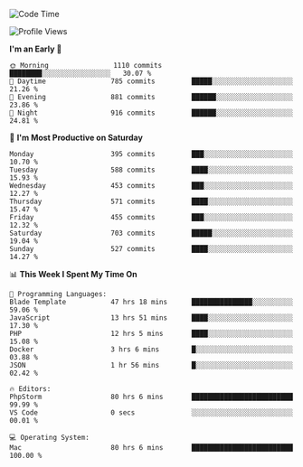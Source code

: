 <!--START_SECTION:waka-->
![Code Time](http://img.shields.io/badge/Code%20Time-2%2C459%20hrs%2036%20mins-blue)

![Profile Views](http://img.shields.io/badge/Profile%20Views-0-blue)

**I'm an Early 🐤** 

```text
🌞 Morning                1110 commits        ████████░░░░░░░░░░░░░░░░░   30.07 % 
🌆 Daytime                785 commits         █████░░░░░░░░░░░░░░░░░░░░   21.26 % 
🌃 Evening                881 commits         ██████░░░░░░░░░░░░░░░░░░░   23.86 % 
🌙 Night                  916 commits         ██████░░░░░░░░░░░░░░░░░░░   24.81 % 
```
📅 **I'm Most Productive on Saturday** 

```text
Monday                   395 commits         ███░░░░░░░░░░░░░░░░░░░░░░   10.70 % 
Tuesday                  588 commits         ████░░░░░░░░░░░░░░░░░░░░░   15.93 % 
Wednesday                453 commits         ███░░░░░░░░░░░░░░░░░░░░░░   12.27 % 
Thursday                 571 commits         ████░░░░░░░░░░░░░░░░░░░░░   15.47 % 
Friday                   455 commits         ███░░░░░░░░░░░░░░░░░░░░░░   12.32 % 
Saturday                 703 commits         █████░░░░░░░░░░░░░░░░░░░░   19.04 % 
Sunday                   527 commits         ████░░░░░░░░░░░░░░░░░░░░░   14.27 % 
```


📊 **This Week I Spent My Time On** 

```text
💬 Programming Languages: 
Blade Template           47 hrs 18 mins      ███████████████░░░░░░░░░░   59.06 % 
JavaScript               13 hrs 51 mins      ████░░░░░░░░░░░░░░░░░░░░░   17.30 % 
PHP                      12 hrs 5 mins       ████░░░░░░░░░░░░░░░░░░░░░   15.08 % 
Docker                   3 hrs 6 mins        █░░░░░░░░░░░░░░░░░░░░░░░░   03.88 % 
JSON                     1 hr 56 mins        █░░░░░░░░░░░░░░░░░░░░░░░░   02.42 % 

🔥 Editors: 
PhpStorm                 80 hrs 6 mins       █████████████████████████   99.99 % 
VS Code                  0 secs              ░░░░░░░░░░░░░░░░░░░░░░░░░   00.01 % 

💻 Operating System: 
Mac                      80 hrs 6 mins       █████████████████████████   100.00 % 
```


<!--END_SECTION:waka-->
